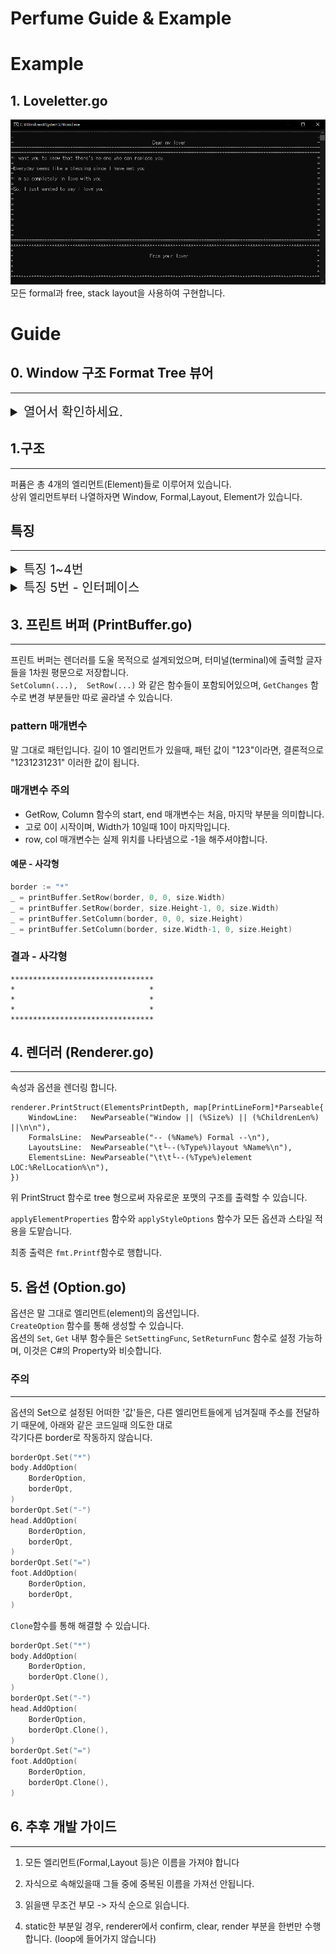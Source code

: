 Perfume Guide & Example
======================

# Example

## 1. Loveletter.go
![loveletter](./example/loveletterexe.png)
모든 formal과 free, stack layout을 사용하여 구현합니다.  
# Guide
## 0. Window 구조 Format Tree 뷰어
--------------------
<details>
<summary style="font-size:15pt"> 열어서 확인하세요.</summary>

```
window := NewWindow(NewSize(32, 80))
body := NewBody(NewSize(32, 80), "MainBody")
stack := NewLayout(StackLayoutType,"MyLayout")
input := NewElement(InputElementType, "MyInput", NewRelativeLocation(5, 10))

_ = body.AddChild(stack)
_ = stack.AddChild(input)
_ = window.Add(body)

renderer := NewRenderer(window)

renderer.PrintStruct(ElementsPrintDepth, map[PrintLineForm]*Parseable{
	WindowLine:   NewParseable("Window || (%Size%) || (%ChildrenLen%) ||\n\n"),
	FormalsLine:  NewParseable("-- (%Name%) Formal --\n"),
	LayoutsLine:  NewParseable("\t└--(%Type%)layout %Name%\n"),
	ElementsLine: NewParseable("\t\t└--(%Type%)element LOC:%RelLocation%\n"),
})
```  
위와 같은 코드로 Renderer를 만든 후,  
PrintStruct함수로 Window와 그 하위 객체들에 대한 그림을 그리나, %PROPERTY%로 묶은 문자열로, 자율적으로 출력(Printing) 방법을 고칠 수 있습니다.   
더 자세한 부분은 <span style="font-weight:bold;color:#003f69">parser.go</span> 의 PrintPropertyType를 봐주세요.

</details>

## 1.구조
--------------  

퍼퓸은 총 4개의 엘리먼트(Element)들로 이루어져 있습니다.  
상위 엘리먼트부터 나열하자면 Window, Formal,Layout, Element가 있습니다.  

## 특징
------------
<details>
<summary style="font-size:15pt"> 특징 1~4번 </summary>

1. ### Window 엘리먼트는 형식이 1개입니다.  
---
절대로 변경될 수 없으며, 빌더(Builder) 역할을 합니다.  
Window에는 Children이 있는데, 그것들은 모두 IFormal입니다.  

2. ### Formal 엘리먼트는 Window보다 작거나 같아야합니다.  
---
Formal 엘리먼트는 ILayout들만을 Children으로 가집니다.  

3. ### Layout 엘리먼트는 2가지 입니다.  
----

첫째, 스택 레이아웃  
이것은 자식의 RelativeLocation 속성을 무력화시킵니다.  
자신의 Orientation 속성에 따라서 가로, 세로 스택의 형태만 가집니다.  

둘째, 프리 레이아웃
이것은 자식의 RelativeLocation 속성을 고려해 자식의 위치를 정합니다. 그 외 특별한 속성은 존재 하지 않습니다.  

셋째, 부모 엘리먼트로써 IFormal을 가지며, 자식 엘리먼트를 IElement의 형태로 가집니다.

4. ### Element 엘리먼트
----

부모 엘리먼트로 ILayout을 가지며 다양한 속성이 적용 될 수 있고, 가장 많이 커스텀 엘리먼트가 발생될 수 있습니다.

</details>  

<details>
<summary style="font-size:15pt"> 특징 5번 - 인터페이스 </summary>

5. ### 인터페이스 IFormal, ILayout, IElement
-----
이것 외에 iFormalElement, iLayoutElement, iElement등이 존재하는데, 이것은 구조체 FormalElement, LayoutElement, Element의 인터페이스 들입니다.  
 그리고 이 구조체들은 FreeLayout, Input 등의 엘리먼트들의 필수요소가 됩니다.   
> 즉, Head 구조체에는 FormalElement가 있는데, FormalElement는 iFormalElement를 따르니까, iFormalELement 형식의 변수에 Head의 FormalElement(Head.FormalElement입니다. Head가 아닙니다!)가 들어갈 수 있습니다. 그런데 이렇게 하면 각 커스텀 엘리먼트들이나 Input, Text와 같은 엘리먼트들에 특성을 부여하기 매우 어렵습니다. 그래서 ILayout과 IFormal, IElement와 같이 iFormal .. iLayout ... iElement 의 필수 함수들을 구현한것을 포함하는 새로운 인터페이스를 만들었습니다. 이렇게 한다면, Input 과 같은 구조체에 따로 InputStyles와 같은 함수 등을 추가 하여도, IElement형식의 변수에 저장이 가능합니다.    

>> 결론적으로, 소문자 i 로 시작하는 인터페이스들은 모든 엘리먼트들이 기본으로 갖춰야 할 것들을 선언하며, LayoutElement, Element, FormalElement들은 이것들을 구현하고 있습니다. 따라서 우리는, 커스텀 엘리먼트를 생성할때 원하는 엘리먼트에 따라 코드 구현이 가능합니다.
```
type Input struct {
	kind InputType
    //불러온 Element구조체가 이미 iElement인터페이스의 필수 함수들을 모두 구현한 상태입니다.
	Element
}
```
>>위 코드 처럼 Input 구조체를 구현 하며 Element 규칙을 따를 수 있습니다.

type.go에서  ~ElementType의 상수들의 구조체를 매개변수로 받고싶을땐, IFormal, ILayout, IElement 인터페이스를 사용하여 받을 수 있습니다.
마지막으로 쉽게 말해 구조체와 인터페이스들은 아래와 같이 대응됩니다.
```
FormalElement -> iFormalElement
LayoutElement -> iLayoutElement
Element -> iElement

//IFormal을 구현한 것은 필연적으로 iFormalElement를 구현합니다
IFormal -> iFormalElement

ex)
Footer == IFormal                      // true
Footer.FormalElement == iFormalElement // true
```

</details>

## 3. 프린트 버퍼 (PrintBuffer.go)
-------------------

프린트 버퍼는 렌더러를 도울 목적으로 설계되었으며, 터미널(terminal)에 출력할 글자들을 1차원 평문으로 저장합니다.  
``` SetColumn(...),  SetRow(...) ``` 와 같은 함수들이 포함되어있으며, ``` GetChanges ``` 함수로 변경 부분들만 따로 골라낼 수 있습니다.

### pattern 매개변수

말 그대로 패턴입니다. 길이 10 엘리먼트가 있을때, 패턴 값이 "123"이라면, 결론적으로 "1231231231" 이러한 값이 됩니다.

### 매개변수 주의
- GetRow, Column 함수의 start, end 매개변수는 처음, 마지막 부분을 의미합니다.
- 고로 0이 시작이며, Width가 10일때 10이 마지막입니다.
- row, col 매개변수는 실제 위치를 나타냄으로 -1을 해주셔야합니다.

#### 예문 - 사각형
``` Go
border := "*"  
_ = printBuffer.SetRow(border, 0, 0, size.Width)
_ = printBuffer.SetRow(border, size.Height-1, 0, size.Width)
_ = printBuffer.SetColumn(border, 0, 0, size.Height)
_ = printBuffer.SetColumn(border, size.Width-1, 0, size.Height)
```

### 결과 - 사각형
```
********************************
*                              *
*                              *
*                              *
********************************
```

## 4. 렌더러 (Renderer.go)
-------------------

속성과 옵션을 렌더링 합니다.
```
renderer.PrintStruct(ElementsPrintDepth, map[PrintLineForm]*Parseable{
	WindowLine:   NewParseable("Window || (%Size%) || (%ChildrenLen%) ||\n\n"),
	FormalsLine:  NewParseable("-- (%Name%) Formal --\n"),
	LayoutsLine:  NewParseable("\t└--(%Type%)layout %Name%\n"),
	ElementsLine: NewParseable("\t\t└--(%Type%)element LOC:%RelLocation%\n"),
})
```
위 PrintStruct 함수로 tree 형으로써 자유로운 포맷의 구조를 출력할 수 있습니다.

```applyElementProperties``` 함수와 ```applyStyleOptions``` 함수가 모든 옵션과 스타일 적용을 도맡습니다.  

최종 출력은 ```fmt.Printf```함수로 행합니다.

## 5. 옵션 (Option.go) 

옵션은 말 그대로 엘리먼트(element)의 옵션입니다.  
```CreateOption``` 함수를 통해 생성할 수 있습니다.  
옵션의 ```Set```, ```Get``` 내부 함수들은 ```SetSettingFunc```, ```SetReturnFunc``` 함수로 설정 가능하며, 이것은 C#의 Property와 비슷합니다.  

### 주의
-----------
옵션의 Set으로 설정된 어떠한 '값'들은, 다른 엘리먼트들에게 넘겨질때 주소를 전달하기 때문에, 아래와 같은 코드일때 의도한 대로  
각기다른 border로 작동하지 않습니다.  
``` Go
borderOpt.Set("*")
body.AddOption(
	BorderOption,
	borderOpt,
)
borderOpt.Set("-")
head.AddOption(
	BorderOption,
	borderOpt,
)
borderOpt.Set("=")
foot.AddOption(
	BorderOption,
	borderOpt,
)
```

```Clone```함수를 통해 해결할 수 있습니다.
``` Go
borderOpt.Set("*")
body.AddOption(
	BorderOption,
	borderOpt.Clone(),
)
borderOpt.Set("-")
head.AddOption(
	BorderOption,
	borderOpt.Clone(),
)
borderOpt.Set("=")
foot.AddOption(
	BorderOption,
	borderOpt.Clone(),
)
```

## 6. 추후 개발 가이드
----------------
1. 모든 엘리먼트(Formal,Layout 등)은 이름을 가져야 합니다  

2. 자식으로 속해있을때 그들 중에 중복된 이름을 가져선 안됩니다.  

3. 읽을땐 무조건 부모 -> 자식 순으로 읽습니다.

4. static한 부분일 경우, renderer에서 confirm, clear, render 부분을 한번만 수행합니다. (loop에 들어가지 않습니다)
